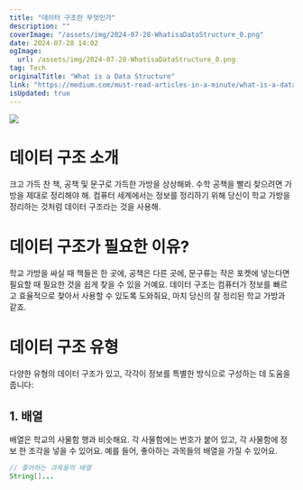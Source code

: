 ```yaml
---
title: "데이터 구조란 무엇인가"
description: ""
coverImage: "/assets/img/2024-07-28-WhatisaDataStructure_0.png"
date: 2024-07-28 14:02
ogImage: 
  url: /assets/img/2024-07-28-WhatisaDataStructure_0.png
tag: Tech
originalTitle: "What is a Data Structure"
link: "https://medium.com/must-read-articles-in-a-minute/what-is-a-data-structure-996eb66f3735"
isUpdated: true
---
```





<img src="/assets/img/2024-07-28-WhatisaDataStructure_0.png" />

# 데이터 구조 소개

크고 가득 찬 책, 공책 및 문구로 가득한 가방을 상상해봐. 수학 공책을 빨리 찾으려면 가방을 제대로 정리해야 해. 컴퓨터 세계에서는 정보를 정리하기 위해 당신이 학교 가방을 정리하는 것처럼 데이터 구조라는 것을 사용해.

# 데이터 구조가 필요한 이유?

<div class="content-ad"></div>

학교 가방을 싸실 때 책들은 한 곳에, 공책은 다른 곳에, 문구류는 작은 포켓에 넣는다면 필요할 때 필요한 것을 쉽게 찾을 수 있을 거예요. 데이터 구조는 컴퓨터가 정보를 빠르고 효율적으로 찾아서 사용할 수 있도록 도와줘요, 마치 당신의 잘 정리된 학교 가방과 같죠.

# 데이터 구조 유형

다양한 유형의 데이터 구조가 있고, 각각이 정보를 특별한 방식으로 구성하는 데 도움을 줍니다:

## 1. 배열

<div class="content-ad"></div>

배열은 학교의 사물함 행과 비슷해요. 각 사물함에는 번호가 붙어 있고, 각 사물함에 정보 한 조각을 넣을 수 있어요. 예를 들어, 좋아하는 과목들의 배열을 가질 수 있어요.

```java
// 좋아하는 과목들의 배열
String[]...
```